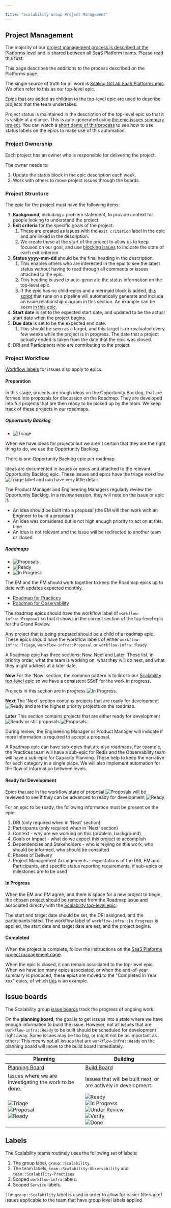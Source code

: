 ```yaml
---

title: "Scalability Group Project Management"
---
```


## Project Management

The majority of our [project management process is described at the Platforms level](/handbook/engineering/infrastructure/platforms/project-management/)  and is shared between all SaaS Platform teams.
Please read this first.

This page describes the additions to the process described on the Platforms page.

The single source of truth for all work is [Scaling GitLab SaaS Platforms epic](https://gitlab.com/groups/gitlab-com/gl-infra/-/epics/148).
We often refer to this as our top-level epic.

Epics that are added as children to the top-level epic are used to describe projects that the team undertakes.

Project status is maintained in the description of the top-level epic so that it is visible at a glance. This is auto-generated using [the epic issues summary project](https://gitlab.com/gitlab-com/gl-infra/epic-issue-summaries).
You can watch a [short demo of this process](https://youtu.be/6Wb1f-c1_og) to see how to use status labels on the epics to make use of this automation.

### Project Ownership

Each project has an owner who is responsible for delivering the project.

The owner needs to:

1. Update the status block in the epic description each week.
1. Work with others to move project issues through the boards.

### Project Structure

The epic for the project must have the following items:

1. **Background**, including a problem statement, to provide context for people looking to understand the project.
1. **Exit criteria** for the specific goals of the project.
    1. These are created as issues with the `exit criterion` label in the epic and are linked in the description.
    1. We create these at the start of the project to allow us to keep focused on our goal, and use [blocking issues](https://docs.gitlab.com/ee/user/project/issues/related_issues.html) to indicate the state of each exit criterion.
1. **Status yyyy-mm-dd** should be the final heading in the description.
    1. This enables others who are interested in the epic to see the latest status without having to read through all comments or issues attached to the epic.
    1. This heading is used to auto-generate the status information on the top-level epic.
    1. If the epic has no child-epics and a mermaid block is added, [this script](https://gitlab.com/gitlab-com/gl-infra/epic-issue-summaries/-/blob/master/epic_issue_relationships.rb) that runs on a pipeline will automatically generate and include an issue relationship diagram in this section. An example can be seem [in this epic](https://gitlab.com/groups/gitlab-com/gl-infra/-/epics/447).
1. **Start date** is set to the expected start date, and updated to be the actual start date when the project begins.
1. **Due date** is set to be the expected end date.
    1. This should be seen as a target, and this target is re-evaluated every few weeks while the project is in progress. The date that a project actually ended is taken from the date that the epic was closed.
1. DRI and Participants who are contributing to the project.

### Project Workflow

[Workflow labels](https://handbook.gitlab.com/handbook/engineering/infrastructure/platforms/project-management/#workflow-labels) for issues also apply to epics.

#### Preparation

In this stage, projects are rough ideas on the Opportunity Backlog, that are formed into proposals for discussion on the Roadmap. They are developed into full projects that are then ready to be picked up by the team. We keep track of these projects in our roadmaps.

##### Opportunity Backlog

- ![Triage](img/label-triage.png)

When we have ideas for projects but we aren't certain that they are the right thing to do, we use the Opportunity Backlog.

There is one Opportunity Backlog epic per roadmap.

Ideas are documented in issues or epics and attached to the relevant Opportunity Backlog epic. These issues and epics have the triage workflow ![Triage](img/label-triage.png) label and can have very little detail.

The Product Manager and Engineering Managers regularly review the Opportunity Backlog. In a review session, they will note on the issue or epic if:

- An idea should be built into a proposal (the EM will then work with an Engineer to build a proposal)
- An idea was considered but is not high enough priority to act on at this time
- An idea is not relevant and the issue will be redirected to another team or closed

##### Roadmaps

- ![Proposals](img/label-proposal.png)
- ![Ready](img/label-ready.png)
- ![In Progress](img/label-in_progress.png)

The EM and the PM should work together to keep the Roadmap epics up to date with updates expected monthly.

- [Roadmap for Practices](https://gitlab.com/groups/gitlab-com/gl-infra/-/epics/1202)
- [Roadmap for Observability](https://gitlab.com/groups/gitlab-com/gl-infra/-/epics/1295)

The roadmap epics should have the workflow label of `workflow-infra::Proposal` so that it shows in the correct section of the top-level epic for the Grand Review.

Any project that is being prepared should be a child of a roadmap epic. These epics should have the workflow labels of either `workflow-infra::Triage`, `workflow-infra::Proposal` or `workflow-infra::Ready`.

A Roadmap epic has three sections: Now, Next and Later. These list, in priority order, what the team is working on, what they will do next, and what they might address at a later date.

**Now**
For the 'Now' section, the common pattern is to link to our [Scalability top-level epic](https://gitlab.com/groups/gitlab-com/gl-infra/-/epics/148) so we have a consistent SSoT for the work in progress.

Projects in this section are in progress ![In Progress](img/label-in_progress.png).

**Next**
The 'Next' section contains projects that are ready for development ![Ready](img/label-ready.png) and are the highest priority projects on the roadmap.

**Later**
This section contains projects that are either ready for development ![Ready](img/label-ready.png)  or still proposals ![Proposals](img/label-proposal.png).

During review, the Engineering Manager or Product Manager will indicate if more information is required to accept a proposal.

A Roadmap epic can have sub-epics that are also roadmaps. For example, the Practices team will have a sub-epic for Redis and the Observability team will have a sub-epic for Capacity Planning. These help to keep the narrative for each category in a single place. We will also implement automation for the flow of information between levels.

#### Ready for Development

Epics that are in the workflow state of proposal ![Proposals](img/label-proposal.png) will be reviewed to see if they can be advanced to ready for development ![Ready](img/label-ready.png).

For an epic to be ready, the following information must be present on the epic:

1. DRI (only required when in 'Next' section)
2. Participants (only required when in 'Next' section)
3. Context - why are we working on this (problem, background)
4. Goals or Impact - what do we expect this project to accomplish
5. Dependencies and Stakeholders - who is relying on this work, who should be informed, who should be consulted
6. Phases of Delivery
7. Project Management Arrangements - expectations of the DRI, EM and Participants, and specific status reporting requirements, if sub-epics or milestones are to be used

#### In Progress

When the EM and PM agree, and there is space for a new project to begin, the chosen project should be removed from the Roadmap issue and associated directly with the [Scalability top-level epic](https://gitlab.com/groups/gitlab-com/gl-infra/-/epics/148).

The start and target date should be set, the DRI assigned, and the participants listed. The workflow label of `workflow-infra::In Progress` is applied, the start date and target date are set, and the project begins.

#### Completed

When the project is complete, follow the instructions on the [SaaS Plaforms project management page](https://handbook.gitlab.com/handbook/engineering/infrastructure/platforms/project-management/#when-a-project-is-finished).

When the epic is closed, it can remain associated to the top-level epic. When we have too many epics associated, or when the end-of-year summary is produced, these epics are moved to the "Completed in Year xxx" epics, of which [this](https://gitlab.com/groups/gitlab-com/gl-infra/-/epics/1266) is an example.

## Issue boards

The Scalability group [issue boards](https://gitlab.com/gitlab-com/gl-infra/scalability/-/boards/) track
the progress of ongoing work.

On the **planning board**, the goal is to get issues into a state where we have enough information to build the issue.
However, not all issues that are `workflow-infra::Ready` to be built should be scheduled for development right away. Some
issues may be too big, or might not be as important as others. This means not all issues that are `workflow-infra::Ready` on the
planning board will move to the build board immediately.

| **Planning** | **Building**|
|--------------|-------------|
| [Planning Board](https://gitlab.com/gitlab-com/gl-infra/scalability/-/boards/1697168) | [Build Board](https://gitlab.com/gitlab-com/gl-infra/scalability/-/boards/1697160) |
| Issues where we are investigating the work to be done. | Issues that will be built next, or are actively in development. |
| ![Triage](img/label-triage.png)    <br/>![Proposal](img/label-proposal.png) <br/>![Ready](img/label-ready.png) | ![Ready](img/label-ready.png) <br/>![In Progress](img/label-in_progress.png) <br/>![Under Review](img/label-under_review.png) <br/>![Verify](img/label-verify.png) <br/>![Done](img/label-done.png)|

## Labels

The Scalability teams routinely uses the following set of labels:

1. The group label, `group::Scalability`.
2. The team labels, `team::Scalability-Observability` and `team::Scalability-Practices`
3. Scoped `workflow-infra` labels.
4. Scoped `Service` labels.

The `group::Scalability` label is used in order to allow for easier filtering of issues applicable to the team that have group level labels applied.
